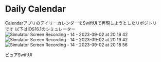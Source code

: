 # Daily Calendar
CalendarアプリのデイリーカレンダーをSwiftUIで再現しようとしたリポジトリです
以下はiOS16.1のシミュレーター
![Simulator Screen Recording - 14 - 2023-09-02 at 20 19 42](https://github.com/tsonobe1/DailyCalender/assets/40202387/1f3cbbb5-c698-41e7-af41-d77753f59a18)
![Simulator Screen Recording - 14 - 2023-09-02 at 20 19 42](https://github.com/tsonobe1/DailyCalender/assets/40202387/1c89bd15-ba26-4664-99bf-29a23ad2a230)
![Simulator Screen Recording - 14 - 2023-09-02 at 20 18 56](https://github.com/tsonobe1/DailyCalender/assets/40202387/006b6174-8343-4366-8213-1a996db97dee)

ピュアSwiftUI
